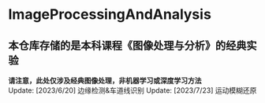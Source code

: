 # ImageProcessingAndAnalysis
## 本仓库存储的是本科课程《图像处理与分析》的经典实验
**请注意，此处仅涉及经典图像处理，非机器学习或深度学习方法**\
Update: [2023/6/20] 边缘检测&车道线识别
Update: [2023/7/23] 运动模糊还原
